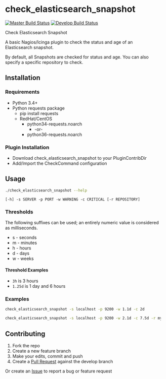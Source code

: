 # check_elasticsearch_snapshot

[![Master Build Status](https://img.shields.io/travis/com/leeclemens/check_elasticsearch_snapshot/master?label=master)](https://travis-ci.com/leeclemens/check_elasticsearch_snapshot/branches)
[![Develop Build Status](https://img.shields.io/travis/com/leeclemens/check_elasticsearch_snapshot/develop?label=develop)](https://travis-ci.com/leeclemens/check_elasticsearch_snapshot/branches)

Check Elasticsearch Snapshot

A basic Nagios/Icinga plugin to check the status and age of an Elasticsearch snapshot.

By default, all Snapshots are checked for status and age. You can also specify a specific repository to check.

## Installation
### Requirements
* Python 3.4+
* Python requests package
  * pip install requests
  * RedHat/CentOS
    * python34-requests.noarch
      * -or-
    * python36-requests.noarch
### Plugin Installation
* Download check_elasticsearch_snapshot to your PluginContribDir
* Add/Import the CheckCommand configuration

## Usage
```bash
./check_elasticsearch_snapshot --help
```

`[-h] -s SERVER -p PORT -w WARNING -c CRITICAL [-r REPOSITORY]`

### Thresholds
The following suffixes can be used; an entirely numeric value is considered as milliseconds.
* s - seconds
* m - minutes
* h - hours
* d - days
* w - weeks
#### Threshold Examples
* `3h` is 3 hours
* `1.25d` is 1 day and 6 hours

### Examples
```bash
check_elasticsearch_snapshot -s localhost -p 9200 -w 1.1d -c 2d 
```
```bash
check_elasticsearch_snapshot -s localhost -p 9200 -w 2.1d -c 7.5d -r my_backups 
```

## Contributing
1. Fork the repo
2. Create a new feature branch
3. Make your edits, commit and push
4. Create a [Pull Request](https://github.com/leeclemens/check_elasticsearch_snapshot/pulls) against the develop branch

Or create an [Issue](https://github.com/leeclemens/check_elasticsearch_snapshot/issues) to report a bug or feature request

